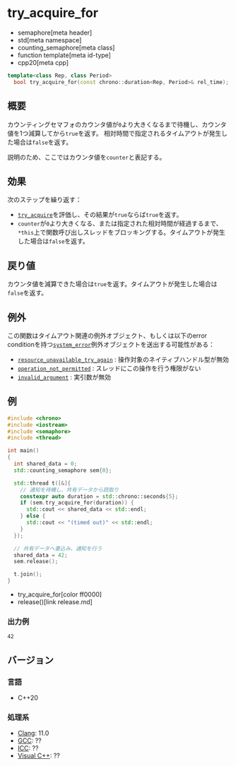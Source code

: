 # try_acquire_for
* semaphore[meta header]
* std[meta namespace]
* counting_semaphore[meta class]
* function template[meta id-type]
* cpp20[meta cpp]

```cpp
template<class Rep, class Period>
  bool try_acquire_for(const chrono::duration<Rep, Period>& rel_time);
```

## 概要
カウンティングセマフォのカウンタ値が`0`より大きくなるまで待機し、カウンタ値を1つ減算してから`true`を返す。
相対時間で指定されるタイムアウトが発生した場合は`false`を返す。

説明のため、ここではカウンタ値を`counter`と表記する。


## 効果
次のステップを繰り返す：

- [`try_acquire`](try_acquire.md)を評価し、その結果が`true`ならば`true`を返す。
- `counter`が`0`より大きくなる、または指定された相対時間が経過するまで、`*this`上で関数呼び出しスレッドをブロッキングする。タイムアウトが発生した場合は`false`を返す。


## 戻り値
カウンタ値を減算できた場合は`true`を返す。タイムアウトが発生した場合は`false`を返す。


## 例外
この関数はタイムアウト関連の例外オブジェクト、もしくは以下のerror conditionを持つ[`system_error`](/reference/system_error/system_error.md)例外オブジェクトを送出する可能性がある：

- [`resource_unavailable_try_again`](/reference/system_error/errc.md) : 操作対象のネイティブハンドル型が無効
- [`operation_not_permitted`](/reference/system_error/errc.md) : スレッドにこの操作を行う権限がない
- [`invalid_argument`](/reference/system_error/errc.md) : 実引数が無効


## 例
```cpp example
#include <chrono>
#include <iostream>
#include <semaphore>
#include <thread>

int main()
{
  int shared_data = 0;
  std::counting_semaphore sem{0};

  std::thread t([&]{
    // 通知を待機し、共有データから読取り
    constexpr auto duration = std::chrono::seconds{5};
    if (sem.try_acquire_for(duration)) {
      std::cout << shared_data << std::endl;
    } else {
      std::cout << "(timed out)" << std::endl;
    }
  });

  // 共有データへ書込み、通知を行う
  shared_data = 42;
  sem.release();

  t.join();
}
```
* try_acquire_for[color ff0000]
* release()[link release.md]

### 出力例
```
42
```


## バージョン
### 言語
- C++20

### 処理系
- [Clang](/implementation.md#clang): 11.0
- [GCC](/implementation.md#gcc): ??
- [ICC](/implementation.md#icc): ??
- [Visual C++](/implementation.md#visual_cpp): ??
